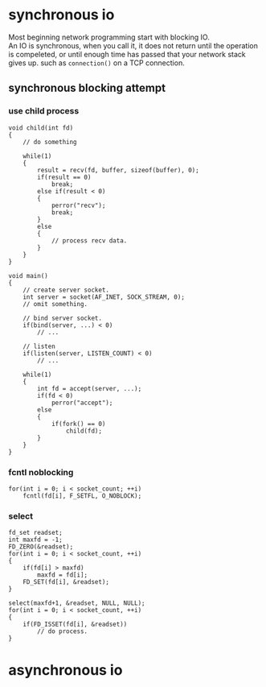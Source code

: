 # synchronous io
Most beginning network programming start with blocking IO.<br/>
An IO is synchronous, when you call it, it does not return until the operation is compeleted, or until enough time has passed that your network stack gives up. such as `connection()` on a TCP connection.<br/>

## synchronous blocking attempt
### use child process

	void child(int fd)
	{
		// do something

		while(1)
		{
			result = recv(fd, buffer, sizeof(buffer), 0);
			if(result == 0)
				break;
			else if(result < 0)
			{
				perror("recv");
				break;
			}
			else
			{
				// process recv data.
			}
		}
	}

	void main()
	{
		// create server socket.
		int server = socket(AF_INET, SOCK_STREAM, 0);
		// omit something.

		// bind server socket.
		if(bind(server, ...) < 0)
			// ...

		// listen
		if(listen(server, LISTEN_COUNT) < 0)
			// ...

		while(1)
		{
			int fd = accept(server, ...);
			if(fd < 0)
				perror("accept");
			else
			{
				if(fork() == 0)
					child(fd);
			}
		}
	}

### fcntl noblocking

	for(int i = 0; i < socket_count; ++i)
		fcntl(fd[i], F_SETFL, O_NOBLOCK);

### select
	
	fd_set readset;
	int maxfd = -1;
	FD_ZERO(&readset);
	for(int i = 0; i < socket_count, ++i)
	{
		if(fd[i] > maxfd)
			maxfd = fd[i];
		FD_SET(fd[i], &readset);
	}

	select(maxfd+1, &readset, NULL, NULL);
	for(int i = 0; i < socket_count, ++i)
	{
		if(FD_ISSET(fd[i], &readset))
			// do process.
	}

# asynchronous io

